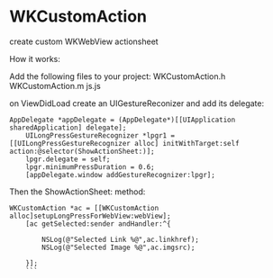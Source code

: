 # WKCustomAction
create custom WKWebView actionsheet

How it works:

Add the following files to your project:
WKCustomAction.h
WKCustomAction.m
js.js

on ViewDidLoad create an UIGestureReconizer and add its delegate:
```			
AppDelegate *appDelegate = (AppDelegate*)[[UIApplication sharedApplication] delegate];
    UILongPressGestureRecognizer *lpgr1 = [[UILongPressGestureRecognizer alloc] initWithTarget:self action:@selector(ShowActionSheet:)];
    lpgr.delegate = self;
    lpgr.minimumPressDuration = 0.6;
    [appDelegate.window addGestureRecognizer:lpgr];
 ```  
Then the ShowActionSheet: method:

```
WKCustomAction *ac = [[WKCustomAction alloc]setupLongPressForWebView:webView];
    [ac getSelected:sender andHandler:^{
       
        NSLog(@"Selected Link %@",ac.linkhref);
        NSLog(@"Selected Image %@",ac.imgsrc);
        
    }];
    ```
